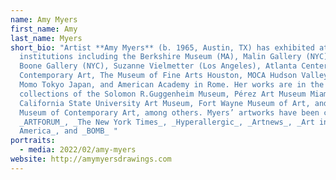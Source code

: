 ```yaml
---
name: Amy Myers
first_name: Amy
last_name: Myers
short_bio: "Artist **Amy Myers** (b. 1965, Austin, TX) has exhibited at
  institutions including the Berkshire Museum (MA), Malin Gallery (NYC), Mary
  Boone Gallery (NYC), Suzanne Vielmetter (Los Angeles), Atlanta Center for
  Contemporary Art, The Museum of Fine Arts Houston, MOCA Hudson Valley, Gallery
  Momo Tokyo Japan, and American Academy in Rome. Her works are in the
  collections of the Solomon R.Guggenheim Museum, Pérez Art Museum Miami,
  California State University Art Museum, Fort Wayne Museum of Art, and Nerman
  Museum of Contemporary Art, among others. Myers’ artworks have been cited in
  _ARTFORUM_, _The New York Times_, _Hyperallergic_, _Artnews_, _Art in
  America_, and _BOMB_ "
portraits:
  - media: 2022/02/amy-myers
website: http://amymyersdrawings.com
---
```

